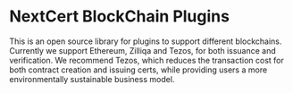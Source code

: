 # NextCert BlockChain Plugins
This is an open source library for plugins to support different blockchains. Currently we support Ethereum, Zilliqa and Tezos, for both issuance and verification.  We recommend Tezos, which reduces the transaction cost for both contract creation and issuing certs, while providing users a more environmentally sustainable business model.
